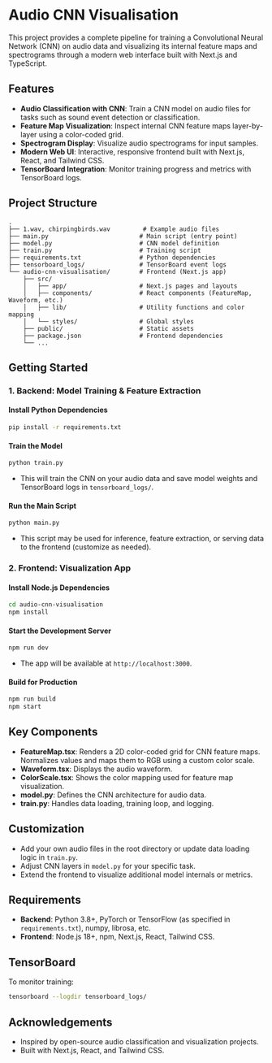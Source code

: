 # Audio CNN Visualisation

This project provides a complete pipeline for training a Convolutional Neural Network (CNN) on audio data and visualizing its internal feature maps and spectrograms through a modern web interface built with Next.js and TypeScript.

## Features

- **Audio Classification with CNN**: Train a CNN model on audio files for tasks such as sound event detection or classification.
- **Feature Map Visualization**: Inspect internal CNN feature maps layer-by-layer using a color-coded grid.
- **Spectrogram Display**: Visualize audio spectrograms for input samples.
- **Modern Web UI**: Interactive, responsive frontend built with Next.js, React, and Tailwind CSS.
- **TensorBoard Integration**: Monitor training progress and metrics with TensorBoard logs.

## Project Structure

```
.
├── 1.wav, chirpingbirds.wav         # Example audio files
├── main.py                         # Main script (entry point)
├── model.py                        # CNN model definition
├── train.py                        # Training script
├── requirements.txt                # Python dependencies
├── tensorboard_logs/               # TensorBoard event logs
└── audio-cnn-visualisation/        # Frontend (Next.js app)
    ├── src/
    │   ├── app/                    # Next.js pages and layouts
    │   ├── components/             # React components (FeatureMap, Waveform, etc.)
    │   ├── lib/                    # Utility functions and color mapping
    │   └── styles/                 # Global styles
    ├── public/                     # Static assets
    ├── package.json                # Frontend dependencies
    └── ...
```

## Getting Started

### 1. Backend: Model Training & Feature Extraction

#### Install Python Dependencies
```bash
pip install -r requirements.txt
```

#### Train the Model
```bash
python train.py
```
- This will train the CNN on your audio data and save model weights and TensorBoard logs in `tensorboard_logs/`.

#### Run the Main Script
```bash
python main.py
```
- This script may be used for inference, feature extraction, or serving data to the frontend (customize as needed).

### 2. Frontend: Visualization App

#### Install Node.js Dependencies
```bash
cd audio-cnn-visualisation
npm install
```

#### Start the Development Server
```bash
npm run dev
```
- The app will be available at `http://localhost:3000`.

#### Build for Production
```bash
npm run build
npm start
```

## Key Components

- **FeatureMap.tsx**: Renders a 2D color-coded grid for CNN feature maps. Normalizes values and maps them to RGB using a custom color scale.
- **Waveform.tsx**: Displays the audio waveform.
- **ColorScale.tsx**: Shows the color mapping used for feature map visualization.
- **model.py**: Defines the CNN architecture for audio data.
- **train.py**: Handles data loading, training loop, and logging.

## Customization
- Add your own audio files in the root directory or update data loading logic in `train.py`.
- Adjust CNN layers in `model.py` for your specific task.
- Extend the frontend to visualize additional model internals or metrics.

## Requirements

- **Backend**: Python 3.8+, PyTorch or TensorFlow (as specified in `requirements.txt`), numpy, librosa, etc.
- **Frontend**: Node.js 18+, npm, Next.js, React, Tailwind CSS.

## TensorBoard
To monitor training:
```bash
tensorboard --logdir tensorboard_logs/
```

## Acknowledgements
- Inspired by open-source audio classification and visualization projects.
- Built with Next.js, React, and Tailwind CSS.
